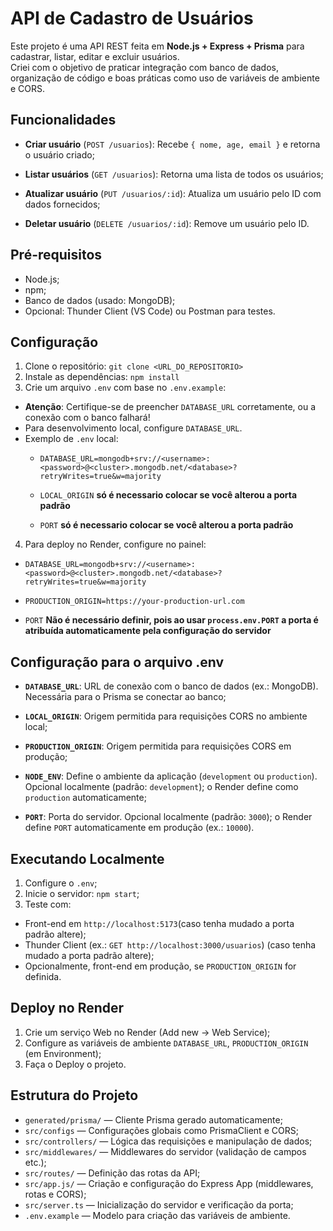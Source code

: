 # API de Cadastro de Usuários
Este projeto é uma API REST feita em **Node.js + Express + Prisma** para cadastrar, listar, editar e excluir usuários.  
Criei com o objetivo de praticar integração com banco de dados, organização de código e boas práticas como uso de variáveis de ambiente e CORS.

## Funcionalidades
- **Criar usuário** (`POST /usuarios`): Recebe `{ nome, age, email }` e retorna o usuário criado;

- **Listar usuários** (`GET /usuarios`): Retorna uma lista de todos os usuários;

- **Atualizar usuário** (`PUT /usuarios/:id`): Atualiza um usuário pelo ID com dados fornecidos;

- **Deletar usuário** (`DELETE /usuarios/:id`): Remove um usuário pelo ID.

## Pré-requisitos
- Node.js;
- npm;
- Banco de dados (usado: MongoDB);
- Opcional: Thunder Client (VS Code) ou Postman para testes.

## Configuração
1. Clone o repositório: `git clone <URL_DO_REPOSITORIO>`
2. Instale as dependências: `npm install`
3. Crie um arquivo `.env` com base no `.env.example`:
- **Atenção**: Certifique-se de preencher `DATABASE_URL` corretamente, ou a conexão com o banco falhará!
- Para desenvolvimento local, configure `DATABASE_URL`.
- Exemplo de `.env` local:
    - `DATABASE_URL=mongodb+srv://<username>:<password>@<cluster>.mongodb.net/<database>?retryWrites=true&w=majority`

    - `LOCAL_ORIGIN` **só é necessario colocar se você alterou a porta padrão**

    - `PORT` **só é necessario colocar se você alterou a porta padrão**

4. Para deploy no Render, configure no painel:
- `DATABASE_URL=mongodb+srv://<username>:<password>@<cluster>.mongodb.net/<database>?retryWrites=true&w=majority`

- `PRODUCTION_ORIGIN=https://your-production-url.com`

- `PORT` **Não é necessário definir, pois ao usar `process.env.PORT` a porta é atribuída automaticamente pela configuração do servidor**

## Configuração para o arquivo **.env**
- **`DATABASE_URL`**: URL de conexão com o banco de dados (ex.: MongoDB). Necessária para o Prisma se conectar ao banco;

- **`LOCAL_ORIGIN`**: Origem permitida para requisições CORS no ambiente local;

- **`PRODUCTION_ORIGIN`**: Origem permitida para requisições CORS em produção;

- **`NODE_ENV`**: Define o ambiente da aplicação (`development` ou `production`). Opcional localmente (padrão: `development`); o Render define como `production` automaticamente;

- **`PORT`**: Porta do servidor. Opcional localmente (padrão: `3000`); o Render define `PORT` automaticamente em produção (ex.: `10000`).

## Executando Localmente
1. Configure o `.env`;
2. Inicie o servidor: `npm start`;
3. Teste com:
- Front-end em `http://localhost:5173`(caso tenha mudado a porta padrão altere);
- Thunder Client (ex.: `GET http://localhost:3000/usuarios`) (caso tenha mudado a porta padrão altere);
- Opcionalmente, front-end em produção, se `PRODUCTION_ORIGIN` for definida.

## Deploy no Render
1. Crie um serviço Web no Render (Add new -> Web Service);
2. Configure as variáveis de ambiente `DATABASE_URL`, `PRODUCTION_ORIGIN` (em Environment);
3. Faça o Deploy o projeto.

## Estrutura do Projeto
- `generated/prisma/` — Cliente Prisma gerado automaticamente;
- `src/configs` — Configurações  globais como PrismaClient e CORS;
- `src/controllers/` — Lógica das requisições e manipulação de dados;
- `src/middlewares/` — Middlewares do servidor (validação de campos etc.);
- `src/routes/` — Definição das rotas da API;
- `src/app.js/` — Criação e configuração do Express App (middlewares, rotas e CORS);
- `src/server.ts` — Inicialização do servidor e verificação da porta;
- `.env.example` — Modelo para criação das variáveis de ambiente.
